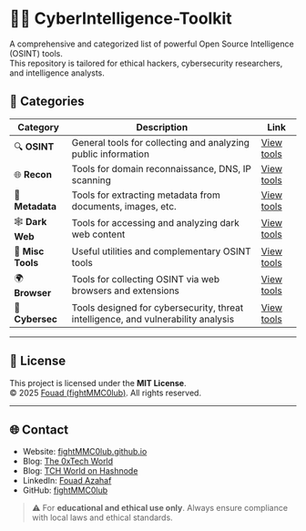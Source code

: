 #  🕵️‍♂️ CyberIntelligence-Toolkit

A comprehensive and categorized list of powerful Open Source Intelligence (OSINT) tools.  
This repository is tailored for ethical hackers, cybersecurity researchers, and intelligence analysts.

## 📂 Categories

| Category        | Description                                      | Link |
|-----------------|--------------------------------------------------|------|
| 🔍 **OSINT**        | General tools for collecting and analyzing public information | [View tools](./Osint/README.md) |
| 🌐 **Recon**        | Tools for domain reconnaissance, DNS, IP scanning | [View tools](./Recon/README.md) |
| 📁 **Metadata**     | Tools for extracting metadata from documents, images, etc. | [View tools](./Metadata/README.md) |
| 🕸️ **Dark Web**     | Tools for accessing and analyzing dark web content | [View tools](./Darkweb/README.md) |
| 🧰 **Misc Tools**   | Useful utilities and complementary OSINT tools   | [View tools](./Tools/README.md) |
| 🌍 **Browser**      | Tools for collecting OSINT via web browsers and extensions | [View tools](./Browsers/README.md) |
| 🔐 **Cybersec**     | Tools designed for cybersecurity, threat intelligence, and vulnerability analysis | [View tools](./Cybersec/threat-intel.md) |

---

## 📢 License

This project is licensed under the **MIT License**.  
© 2025 [Fouad (fightMMC0lub)](https://github.com/fightMMC0lub). All rights reserved.

---

## 🌐 Contact

- Website: [fightMMC0lub.github.io](https://fightmmc0lub.github.io)
- Blog: [The 0xTech World](https://the0xtechworld.blogspot.com/)
- Blog: [TCH World on Hashnode](https://tchworld.hashnode.dev/)
- LinkedIn: [Fouad Azahaf](https://www.linkedin.com/in/fouad-azahaf-51a783335/)
- GitHub: [fightMMC0lub](https://github.com/fightMMC0lub)

> ⚠️ For **educational and ethical use only**. Always ensure compliance with local laws and ethical standards.

